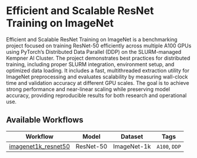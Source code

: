 # Efficient and Scalable ResNet Training on ImageNet

Efficient and Scalable ResNet Training on ImageNet is a benchmarking project focused on training ResNet-50 efficiently across multiple A100 GPUs using PyTorch’s Distributed Data Parallel (DDP) on the SLURM-managed Kempner AI Cluster. The project demonstrates best practices for distributed training, including proper SLURM integration, environment setup, and optimized data loading. It includes a fast, multithreaded extraction utility for ImageNet preprocessing and evaluates scalability by measuring wall-clock time and validation accuracy at different GPU scales. The goal is to achieve strong performance and near-linear scaling while preserving model accuracy, providing reproducible results for both research and operational use.

## Available Workflows

| Workflow                                   | Model     | Dataset     | Tags                                             |
| ------------------------------------------ | --------- | ----------- | ------------------------------------------------ |
| [imagenet1k_resnet50](imagenet1k_resnet50) | ResNet-50 | ImageNet-1k | `A100`, `DDP`                                    |

